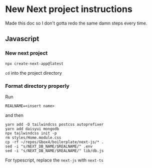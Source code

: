 # New Next project instructions
Made this doc so I don't gotta redo the same damn steps every time.

## Javascript
### New next project
```
npx create-next-app@latest
```
`cd` into the project directory

### Format directory properly
Run
```
REALNAME=<insert name>
```
and then

```
yarn add -D tailwindcss postcss autoprefixer
yarn add daisyui mongodb
npx tailwindcss init -p
rm styles/Home.module.css
cp -rf ~/repos/Gbox4/boilerplate/next-js/* .
sed -i "s/NEXT_DB_NAME/$REALNAME/" .env
sed -i "s/NEXT_DB_NAME/$REALNAME/" lib/db.js
```

For typescript, replace the `next-js` with `next-ts`